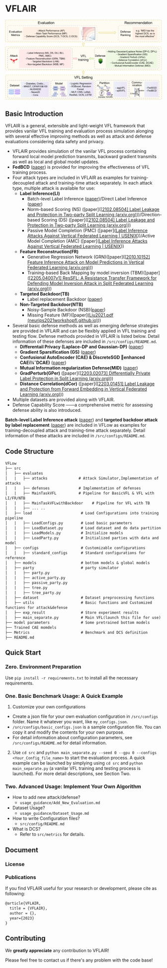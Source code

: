 # VFLAIR
 ![Overview](usage_guidance/figures/overview.png)
## Basic Introduction

  VFLAIR is a general, extensible and light-weight VFL framework that provides vanilar VFL training and evaluation process simulation alonging with several effective improving methods as well as attack and defense evaluations considering data safety and privacy.

  * VFLAIR provides simulation of the vanilar VFL process containing forward local model prediction transmits, backward gradient transmits as well as local and global model updates.
  * **FedBCD** ([paper](https://ieeexplore.ieee.org/abstract/document/9855231/)) is provided for improving the effectiveness of VFL training process.
  * Four attack types are included in VFLAIR as examples for training-decoupled attack and training-time attack separately. In each attack type, multiple attack is available for use:
      * **Label Inference(LI)** 
          * Batch-level Label Inference ([paper](https://ieeexplore.ieee.org/abstract/document/9833321/))/Direct Label Inference ([paper](https://ieeexplore.ieee.org/abstract/document/9833321/))
          * Norm-based Scoring (NS) ([paper]([[2102.08504\] Label Leakage and Protection in Two-party Split Learning (arxiv.org)](https://arxiv.org/abs/2102.08504)))/Direction-based Scoring (DS) ([paper]([[2102.08504\] Label Leakage and Protection in Two-party Split Learning (arxiv.org)](https://arxiv.org/abs/2102.08504)))
          * Passive Model Completion (PMC) ([paper]([Label Inference Attacks Against Vertical Federated Learning | USENIX](https://www.usenix.org/conference/usenixsecurity22/presentation/fu-chong)))/Active Model Completion (AMC) ([paper]([Label Inference Attacks Against Vertical Federated Learning | USENIX](https://www.usenix.org/conference/usenixsecurity22/presentation/fu-chong)))
      * **Feature Reconstruction(FR)**
          * Generative Regression Network (GRN)([paper]([[2010.10152\] Feature Inference Attack on Model Predictions in Vertical Federated Learning (arxiv.org)](https://arxiv.org/abs/2010.10152)))
          * Training-based Back Mapping by model inversion (TBM)([paper]([[2205.04007v1\] ResSFL: A Resistance Transfer Framework for Defending Model Inversion Attack in Split Federated Learning (arxiv.org)](https://arxiv.org/abs/2205.04007v1)))
      * **Targeted Backdoor(TB)**
          *  Label replacement Backdoor ([paper](https://ieeexplore.ieee.org/abstract/document/9833321/)) 
      * **Non-Targeted Backdoor(NTB)**
          * Noisy-Sample Backdoor (NSB)([paper](https://ieeexplore.ieee.org/abstract/document/9833321/)) 
          * Missing Feature (MF)([paper]([Liu2021.pdf (neurips2021workshopfl.github.io)](https://neurips2021workshopfl.github.io/NFFL-2021/papers/2021/Liu2021.pdf))) 
  * Several basic defense methods as well as emerging defense strategies are provided in VFLAIR and can be flexibly applied in VFL training and testing flow. Defense methods provided in VFLAIR is listed below. Detail information of these defenses are included in `/src/configs/README.md`.
    * **Differentail Privacy (Laplace-DP and Gaussian-DP)** ([paper](https://www.google.com.au/books/edition/Theory_and_Applications_of_Models_of_Com/JHFqCQAAQBAJ?hl=en&gbpv=1&pg=PA1&printsec=frontcover))
    * **Gradient Sparsification (GS)** ([paper](https://openreview.net/forum?id=SkhQHMW0W))
    * **Confusional AutoEncoder (CAE) & DiscreteSGD enhanced CAEï¼ˆDCAE)** ([paper](https://ieeexplore.ieee.org/abstract/document/9833321/))
    * **Mutual Information regularization Defense(MID)** ([paper](https://arxiv.org/abs/2301.01142))
    * **GradPerturb(GPer)** ([paper]([[2203.02073\] Differentially Private Label Protection in Split Learning (arxiv.org)](https://arxiv.org/abs/2203.02073)))
    * **Distance Correlation(dCor)** ([paper]([[2203.01451\] Label Leakage and Protection from Forward Embedding in Vertical Federated Learning (arxiv.org)](https://arxiv.org/abs/2203.01451)))
  * Multiple datasets are provided along with VFLAIR.
  * Defense Capability Score ——a comprehensive metric for assessing defense ability is also introduced.

**Batch-level Label Inference attack** ([paper](https://ieeexplore.ieee.org/abstract/document/9833321/)) and **targeted backdoor attack by label replacement** ([paper](https://ieeexplore.ieee.org/abstract/document/9833321/)) are included in VFLow as examples for training-decoupled attack and training-time attack separately. Detail information of these attacks are included in `/src/configs/README.md`.



## Code Structure


```
VFLow
├── src
│   ├── evaluates           
│   |   ├── attacks              # Attack Simulator,Implementation of attacks
│   |   ├── defenses             # Implementation of defenses
│   |   ├── MainTaskVFL          # Pipeline for BasicVFL & VFL with LI/FR/NTB
│   |   ├── MainTaskVFLwithBackdoor    # Pipeline for VFL with TB     
│   |   ├── ... ..
│   ├── load                      # Load Configurations into training pipeline
│   |   ├── LoadConfigs.py        # Load basic parameters   
│   |   ├── LoadDataset.py        # Load dataset and do data partition
│   |   ├── LoadModels.py         # Initialize models
│   |   ├── LoadParty.py          # Initialized parties with data and model
│   ├── configs                   # Customizable configurations    
│   |   ├── standard_configs      # Standard configurations for reference  
│   ├── models                    # bottom models & global models     
│   ├── party                     # party simulator     
│   |   ├── party.py            
│   |   ├── active_party.py            
│   |   ├── passive_party.py
│   |   ├── tree.py
│   |   ├── tree_party.py
│   ├── dataset                   # Dataset preprocessing functions        
│   ├── utils                     # Basic functions and Customized functions for attack&defense
│   ├── exp_result                # Store experiment results
│   ├── main_separate.py          # Main VFL(launch this file for use)    
├── model parameters              # Some pretrained bottom models
├── Trained CAE momdels
├── Metrics                       # Benchmark and DCS definition
├── README.md
```



## Quick Start

### Zero. Environment Preparation

  Use `pip install -r requirements.txt` to install all the necessary requirements.

### One. Basic Benchmark Usage: A Quick Example

1. Customize your own configurations

* Create a json file for your own evaluation configuration in `/src/configs` folder. Name it whatever you want, like `my_configs.json`.
* `/src/configs/basic_configs.json` is a sample configuration file. You can copy it and modify the contents for your own purpose.
* For detail information about configuration parameters, see `/src/configs/README.md` for detail information.

2. Use `cd src` and `python main_separate.py --seed 0 --gpu 0 --configs <Your_Config_file_name>` to start the evaluation process. A quick example can be launched by simplying using `cd src` and `python main_separate.py` (a vanilar VFL training and testing process is launched). For more detail descriptions, see Section Two.

### Two. Advanced Usage: Implement Your Own Algorithm

- How to add new attack/defense?
  - `usage_guidance/Add_New_Evaluation.md`
- Dataset Usage?
  - `usage_guidance/Dataset_Usage.md`
- How to write Configuration files?
  - `src/config/README.md`
- What is DCS?
  - Refer to `src/metrics` for details.



## Document

### License



### Publications

If you find VFLAIR useful for your research or development, please cite as following:

```
@article{VFLAIR,
  title = {VFLAIR},
  author = {},
  year={2023}
}
```



## Contributing

We **greatly appreciate** any contribution to VFLAIR! 

Please feel free to contact us if there's any problem with the code base!